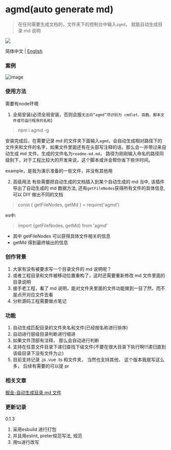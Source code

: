 # agmd(auto generate md)

> 在任何需要生成文档的，文件夹下的控制台中输入`agmd`， 就能自动生成目录 md 说明

[![](https://camo.githubusercontent.com/28479a7a834310a667f36760a27283f7389e864a/68747470733a2f2f696d672e736869656c64732e696f2f6e706d2f6c2f76322d646174657069636b65722e737667)](https://camo.githubusercontent.com/28479a7a834310a667f36760a27283f7389e864a/68747470733a2f2f696d672e736869656c64732e696f2f6e706d2f6c2f76322d646174657069636b65722e737667)

简体中文 | [English](https://github.com/majun2232/auto-generate-md/blob/master/README.EN.md)

### 案例

![image](https://github.com/majun2232/auto-generate-md/blob/master/md.png)

### 使用方法
需要有node环境
1. 全局安装(必须全局安装，否则会报`无法将“agmd”项识别为 cmdlet、函数、脚本文件或可运行程序的名称`)

> npm i agmd -g

安装完成后，在需要记录 md 的文件夹下面输入`agmd`，会自动生成相对路径下的文件夹和文件的名字，如果文件里面还有在头部写注释的话，那么会一并带过来自动生成 md 文件。生成的文件名为`readme-md.md`， 路径为刚刚输入命名的路径同级别下，对于工程比较大的开发来说，这个脚本或许会帮你省下些许时间。

example，是我为演示准备的一些文件，并没有其他用

2. 高级用法
有些需要把自动生成的文档插入到某个自动生成的 md 当中, 该插件导出了自动生成的 md 数据方法, 还有`getFileNodes`获得所有文件的具体信息, 可以 DIY 做出不同的文档
>const { getFileNodes, getMd } = require('agmd')

es中:
 >import {getFileNodes, getMd} from 'agmd'

- 其中 getFileNodes 可以获得具体文件相关的信息
- getMd 得到最终输出的信息

### 创作背景

1. 大家有没有被要求写一个目录文件的 md 说明呢？
2. 或者工程目录和文件被移动位置重构了，这时还需要重新修改 md 文件里面的目录说明
3. 接手老工程，看了 md 说明，能对文件夹里面的文件功能做到一目了然，而不是点开对应文件去看
4. 分析源码工程需要做点笔记

### 功能

1. 自动生成匹配目录的文件夹名和文件(已经按名称进行排序)
2. 自动进行层级目录判断进行缩进
3. 如果文件顶部有注释， 那么会自动进行判断
4. 支持在任意文件目录下递归查找下级文件(不要在很大目录下执行啊!!!递归直到该级目录下没有文件为止)
5. 目前支持记录 .js .vue .ts 和文件夹， 当然也支持其他， 这个版本我就写这么多， 后续有需要的可以提 pr

### 相关文章

[掘金-自动生成目录 md 文件](https://juejin.cn/post/7030030599268073508)

### 更新记录
0.1.3
1. 采用esbuild 进行打包
2. 并且用eslint, preter规范写法, 规范
3. 用ts进行改写
